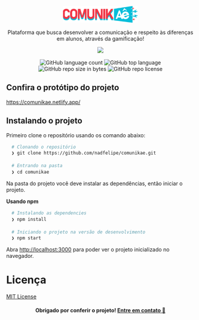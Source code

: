 <p align="center">
  <img src="/src/assets/img/comunikae_logo.svg" width='200px' />
	
  <p align="center">
  Plataforma que busca desenvolver a comunicação e respeito às
  diferenças em alunos, através da gamificação!
  </p>
  <p align="center">
    <img src=".github/cover.png" width='900px' />
  </p>
</p>

<p align="center">
  <img alt="GitHub language count" src="https://img.shields.io/github/languages/count/nadfelipe/comunikae?color=greeb">

  <img alt="GitHub top language" src="https://img.shields.io/github/languages/top/nadfelipe/comunikae?color=greeb">

  <img alt="GitHub repo size in bytes" src="https://img.shields.io/github/repo-size/nadfelipe/comunikae?color=greeb">

  <img alt="GitHub repo license" src="https://img.shields.io/github/license/nadfelipe/comunikae?color=green">
</p>

## Confira o protótipo do projeto
https://comunikae.netlify.app/

## Instalando o projeto

Primeiro clone o repositório usando os comando abaixo:

```bash
  # Clonando o repositório
  ❯ git clone https://github.com/nadfelipe/comunikae.git

  # Entrando na pasta
  ❯ cd comunikae
```

Na pasta do projeto você deve instalar as dependências, então iniciar o projeto.

**Usando npm**

```bash
  # Instalando as dependencies
  ❯ npm install

  # Iniciando o projeto na versão de desenvolvimento
  ❯ npm start
```
Abra [http://localhost:3000](http://localhost:3000) para poder ver o projeto inicializado no navegador.

# Licença
[MIT License](/LICENSE)

<h4 align="center">
  Obrigado por conferir o projeto! <a href="https://www.linkedin.com/in/nadfelipe/">Entre em contato 💛</a>
</h4>
  

